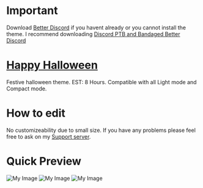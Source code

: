 # Important

Download [Better Discord](https://github.com/rauenzi/BetterDiscordApp/releases) if you havent already or you cannot install the theme. I recommend downloading [Discord PTB and Bandaged Better Discord](https://drive.google.com/drive/folders/1tJVDr2MBInkcYpwVtGYyY5UfNNDTXxbL?usp=sharing)

# [Happy Halloween](http://www.mediafire.com/file/mjvv7r4ypnu7ueb/HappyHalloween.theme.css/file)
Festive halloween theme. EST: 8 Hours. Compatible with all Light mode and Compact mode.

# How to edit

No customizeability due to small size. If you have any problems please feel free to ask on my [Support server](https://discord.gg/HRDN6x9).
 
# Quick Preview
![My Image](https://puu.sh/BKk84/61f2fe913a.jpg)
![My Image](https://puu.sh/BKk93/6a28f5f567.png)
![My Image](https://puu.sh/BKk9m/c8fcd011ce.png)
